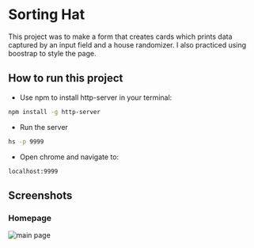 # Sorting Hat

This project was to make a form that creates cards which prints data captured by an input field and a house randomizer. I also practiced using boostrap to style the page.

## How to run this project
* Use npm to install http-server in your terminal:
```sh
npm install -g http-server
```
* Run the server
```sh
hs -p 9999
```
* Open chrome and navigate to:
```
localhost:9999
```

## Screenshots

### Homepage
![main page](styling/sorting.png)